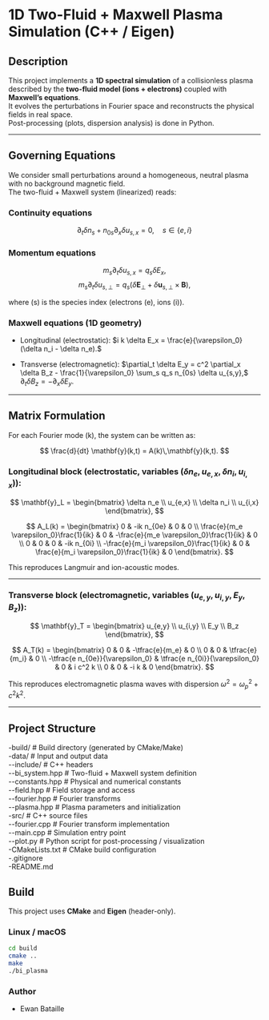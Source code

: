 # 1D Two-Fluid + Maxwell Plasma Simulation (C++ / Eigen)

## Description

This project implements a **1D spectral simulation** of a collisionless plasma described by the **two-fluid model (ions + electrons)** coupled with **Maxwell’s equations**.  
It evolves the perturbations in Fourier space and reconstructs the physical fields in real space.  
Post-processing (plots, dispersion analysis) is done in Python.

---

## Governing Equations

We consider small perturbations around a homogeneous, neutral plasma with no background magnetic field.  
The two-fluid + Maxwell system (linearized) reads:

### Continuity equations
$$
\partial_t \delta n_s + n_{0s} \partial_x \delta u_{s,x} = 0, \quad s \in \{e,i\}
$$

### Momentum equations
$$
m_s \partial_t \delta u_{s,x} = q_s \delta E_x,
$$
$$
m_s \partial_t \delta u_{s,\perp} = q_s (\delta \mathbf{E}_\perp + \delta \mathbf{u}_{s,\perp}\times \mathbf{B}),
$$

where \(s\) is the species index (electrons \(e\), ions \(i\)).

### Maxwell equations (1D geometry)
- Longitudinal (electrostatic):
$`i k \delta E_x = \frac{e}{\varepsilon_0}(\delta n_i - \delta n_e).`$

- Transverse (electromagnetic):
$`\partial_t \delta E_y = c^2 \partial_x \delta B_z - \frac{1}{\varepsilon_0} \sum_s q_s n_{0s} \delta u_{s,y},`$
$`\partial_t \delta B_z = - \partial_x \delta E_y.`$

---

## Matrix Formulation

For each Fourier mode \(k\), the system can be written as:

$$
\frac{d}{dt} \mathbf{y}(k,t) = A(k)\,\mathbf{y}(k,t).
$$

### Longitudinal block (electrostatic, variables ($`\delta n_e, u_{e,x}, \delta n_i, u_{i,x})`$):

$$
\mathbf{y}_L = 
\begin{bmatrix}
\delta n_e \\
u_{e,x} \\
\delta n_i \\
u_{i,x}
\end{bmatrix},
$$

$$
A_L(k) =
\begin{bmatrix}
0 & -ik n_{0e} & 0 & 0 \\
\frac{e}{m_e \varepsilon_0}\frac{1}{ik} & 0 & -\frac{e}{m_e \varepsilon_0}\frac{1}{ik} & 0 \\
0 & 0 & 0 & -ik n_{0i} \\
-\frac{e}{m_i \varepsilon_0}\frac{1}{ik} & 0 & \frac{e}{m_i \varepsilon_0}\frac{1}{ik} & 0
\end{bmatrix}.
$$

This reproduces Langmuir and ion-acoustic modes.

---

### Transverse block (electromagnetic, variables $`(u_{e,y}, u_{i,y}, E_y, B_z)`$):

$$
\mathbf{y}_T =
\begin{bmatrix}
u_{e,y} \\
u_{i,y} \\
E_y \\
B_z
\end{bmatrix},
$$

$$
A_T(k) =
\begin{bmatrix}
0 & 0 & -\tfrac{e}{m_e} & 0 \\
0 & 0 & \tfrac{e}{m_i} & 0 \\
-\tfrac{e n_{0e}}{\varepsilon_0} & \tfrac{e n_{0i}}{\varepsilon_0} & 0 & i c^2 k \\
0 & 0 & -i k & 0
\end{bmatrix}.
$$

This reproduces electromagnetic plasma waves with dispersion
$`\omega^2 = \omega_p^2 + c^2 k^2.`$

---

## Project Structure

-build/ # Build directory (generated by CMake/Make) <br />
-data/ # Input and output data <br />
--include/ # C++ headers <br />
--bi_system.hpp # Two-fluid + Maxwell system definition <br />
--constants.hpp # Physical and numerical constants <br />
--field.hpp # Field storage and access <br />
--fourier.hpp # Fourier transforms <br />
--plasma.hpp # Plasma parameters and initialization <br />
-src/ # C++ source files <br />
--fourier.cpp # Fourier transform implementation <br />
--main.cpp # Simulation entry point <br />
--plot.py # Python script for post-processing / visualization <br />
-CMakeLists.txt # CMake build configuration <br />
-.gitignore <br />
-README.md <br />

## Build

This project uses **CMake** and **Eigen** (header-only).  

### Linux / macOS

```bash
cd build
cmake ..
make
./bi_plasma
```
### Author
- Ewan Bataille
